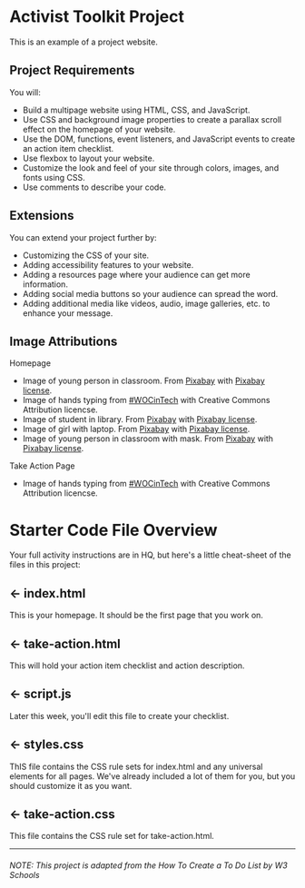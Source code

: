 # Activist Toolkit Project

This is an example of a project website.

## Project Requirements
You will:
- Build a multipage website using HTML, CSS, and JavaScript.
- Use CSS and background image properties to create a parallax scroll effect on the homepage of your website.
- Use the DOM, functions, event listeners, and JavaScript events to create an action item checklist.
- Use flexbox to layout your website.
- Customize the look and feel of your site through colors, images, and  fonts using CSS. 
- Use comments to describe your code.



## Extensions
You can extend your project further by:
- Customizing the CSS of your site. 
- Adding accessibility features to your website. 
- Adding a resources page where your audience can get more information. 
- Adding social media buttons so your audience can spread the word. 
- Adding additional media like videos, audio, image galleries, etc. to enhance your message.

## Image Attributions
Homepage
- Image of young person in classroom. From [Pixabay](https://pixabay.com/photos/education-people-school-child-3189934/) with [Pixabay license](https://pixabay.com/service/license/).
- Image of hands typing from [#WOCinTech](https://www.flickr.com/photos/wocintechchat/25926572291/) with Creative Commons Attribution licencse.
- Image of student in library. From [Pixabay](https://pixabay.com/photos/library-study-alone-reading-male-2414380/) with [Pixabay license](https://pixabay.com/service/license/).
- Image of girl with laptop. From [Pixabay](https://pixabay.com/photos/apple-computer-girl-iphone-laptop-1853337/) with [Pixabay license](https://pixabay.com/service/license/).
- Image of young person in classroom with mask. From [Pixabay](https://pixabay.com/photos/class-corona-mouth-guard-students-5120412/) with [Pixabay license](https://pixabay.com/service/license/).

Take Action Page
- Image of hands typing from [#WOCinTech](https://www.flickr.com/photos/wocintechchat/25926572291/) with Creative Commons Attribution licencse.

# Starter Code File Overview
Your full activity instructions are in HQ, but here's a little cheat-sheet of the files in this project:

## ← index.html
This is your homepage. It should be the first page that you work on.

## ← take-action.html
This will hold your action item checklist and action description.

## ← script.js
Later this week, you'll edit this file to create your checklist.

## ← styles.css
ThIS file contains the CSS rule sets for index.html and any universal elements for all pages. 
We've already included a lot of them for you, but you should customize it as you want.

## ← take-action.css
This file contains the CSS rule set for take-action.html.

---

###### *NOTE: This project is adapted from the How To Create a To Do List by W3 Schools*
